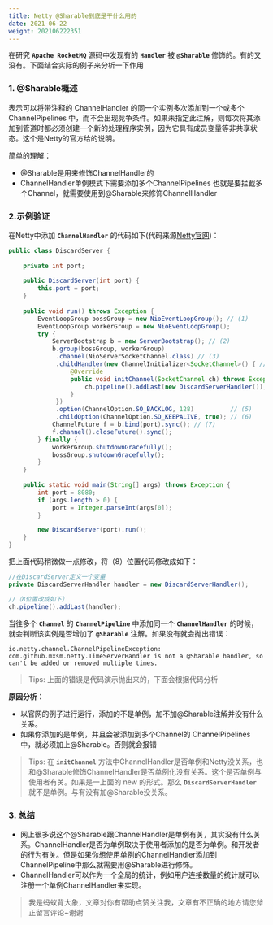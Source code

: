 ```yaml
---
title: Netty @Sharable到底是干什么用的
date: 2021-06-22
weight: 202106222351
---
```


在研究 **`Apache RocketMQ`** 源码中发现有的 **`Handler`** 被 **`@Sharable`** 修饰的。有的又没有。下面结合实际的例子来分析一下作用

### 1. @Sharable概述

表示可以将带注释的 ChannelHandler 的同一个实例多次添加到一个或多个 ChannelPipelines 中，而不会出现竞争条件。如果未指定此注解，则每次将其添加到管道时都必须创建一个新的处理程序实例，因为它具有成员变量等非共享状态。这个是Netty的官方给的说明。

简单的理解：

- @Sharable是用来修饰ChannelHandler的
- ChannelHandler单例模式下需要添加多个ChannelPipelines 也就是要拦截多个Channel，就需要使用到@Sharable来修饰ChannelHandler

### 2.示例验证

在Netty中添加 **`ChannelHandler`** 的代码如下(代码来源[Netty官网](https://netty.io/wiki/user-guide-for-4.x.html))：

```java
public class DiscardServer {
    
    private int port;
    
    public DiscardServer(int port) {
        this.port = port;
    }
    
    public void run() throws Exception {
        EventLoopGroup bossGroup = new NioEventLoopGroup(); // (1)
        EventLoopGroup workerGroup = new NioEventLoopGroup();
        try {
            ServerBootstrap b = new ServerBootstrap(); // (2)
            b.group(bossGroup, workerGroup)
             .channel(NioServerSocketChannel.class) // (3)
             .childHandler(new ChannelInitializer<SocketChannel>() { // (4)
                 @Override
                 public void initChannel(SocketChannel ch) throws Exception {
                     ch.pipeline().addLast(new DiscardServerHandler());  //（8）
                 }
             })
             .option(ChannelOption.SO_BACKLOG, 128)          // (5)
             .childOption(ChannelOption.SO_KEEPALIVE, true); // (6)
            ChannelFuture f = b.bind(port).sync(); // (7)
            f.channel().closeFuture().sync();
        } finally {
            workerGroup.shutdownGracefully();
            bossGroup.shutdownGracefully();
        }
    }
    
    public static void main(String[] args) throws Exception {
        int port = 8080;
        if (args.length > 0) {
            port = Integer.parseInt(args[0]);
        }

        new DiscardServer(port).run();
    }
}
```

把上面代码稍微做一点修改，将（8）位置代码修改成如下：

```java
//在DiscardServer定义一个变量
private DiscardServerHandler handler = new DiscardServerHandler();

//（8位置改成如下）
ch.pipeline().addLast(handler);
```

当往多个 **`Channel`** 的 **`ChannelPipeline`** 中添加同一个 **`ChannelHandler`** 的时候，就会判断该实例是否增加了 **`@Sharable`** 注解。如果没有就会抛出错误：

```shell
io.netty.channel.ChannelPipelineException: com.github.mxsm.netty.TimeServerHandler is not a @Sharable handler, so can't be added or removed multiple times.
```

> Tips: 上面的错误是代码演示抛出来的，下面会根据代码分析

**原因分析：**

- 以官网的例子进行运行，添加的不是单例，加不加@Sharable注解并没有什么关系。
- 如果你添加的是单例，并且会被添加到多个Channel的 ChannelPipelines中，就必须加上@Sharable。否则就会报错

> Tips: 在 **`initChannel`** 方法中ChannelHandler是否单例和Netty没关系，也和@Sharable修饰ChannelHandler是否单例化没有关系。这个是否单例与使用者有关。如果是一上面的 new 的形式。那么 **`DiscardServerHandler`** 就不是单例。与有没有加@Sharable没关系。

### 3. 总结

- 网上很多说这个@Sharable跟ChannelHandler是单例有关，其实没有什么关系。ChannelHandler是否为单例取决于使用者添加的是否为单例。和开发者的行为有关。但是如果你想使用单例的ChannelHandler添加到ChannelPipeline中那么就需要用@Sharable进行修饰。
- ChannelHandler可以作为一个全局的统计，例如用户连接数量的统计就可以注册一个单例ChannelHandler来实现。

> 我是蚂蚁背大象，文章对你有帮助点赞关注我，文章有不正确的地方请您斧正留言评论~谢谢
